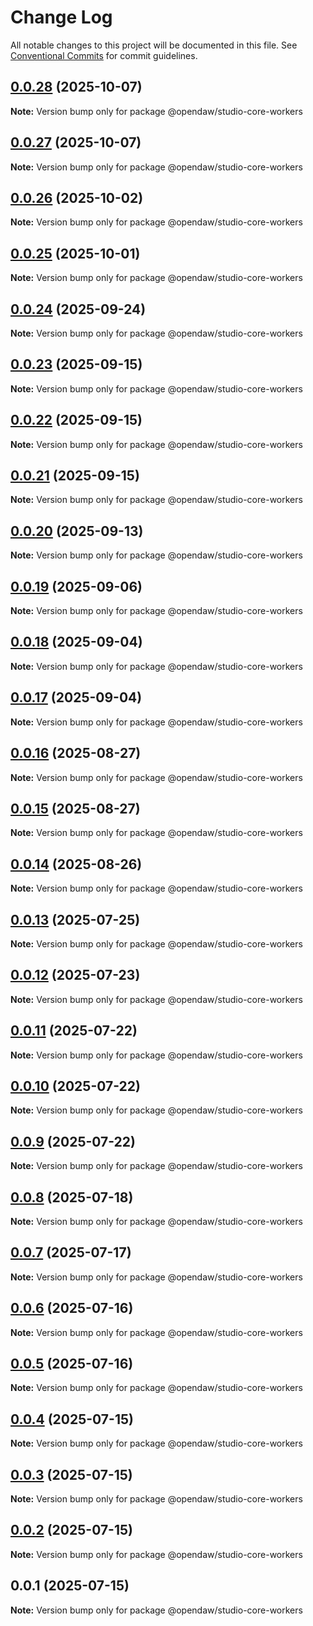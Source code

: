 # Change Log

All notable changes to this project will be documented in this file.
See [Conventional Commits](https://conventionalcommits.org) for commit guidelines.

## [0.0.28](https://github.com/andremichelle/openDAW/compare/@opendaw/studio-core-workers@0.0.27...@opendaw/studio-core-workers@0.0.28) (2025-10-07)

**Note:** Version bump only for package @opendaw/studio-core-workers

## [0.0.27](https://github.com/andremichelle/openDAW/compare/@opendaw/studio-core-workers@0.0.26...@opendaw/studio-core-workers@0.0.27) (2025-10-07)

**Note:** Version bump only for package @opendaw/studio-core-workers

## [0.0.26](https://github.com/andremichelle/openDAW/compare/@opendaw/studio-core-workers@0.0.25...@opendaw/studio-core-workers@0.0.26) (2025-10-02)

**Note:** Version bump only for package @opendaw/studio-core-workers

## [0.0.25](https://github.com/andremichelle/openDAW/compare/@opendaw/studio-core-workers@0.0.24...@opendaw/studio-core-workers@0.0.25) (2025-10-01)

**Note:** Version bump only for package @opendaw/studio-core-workers

## [0.0.24](https://github.com/andremichelle/openDAW/compare/@opendaw/studio-core-workers@0.0.23...@opendaw/studio-core-workers@0.0.24) (2025-09-24)

**Note:** Version bump only for package @opendaw/studio-core-workers

## [0.0.23](https://github.com/andremichelle/openDAW/compare/@opendaw/studio-core-workers@0.0.22...@opendaw/studio-core-workers@0.0.23) (2025-09-15)

**Note:** Version bump only for package @opendaw/studio-core-workers

## [0.0.22](https://github.com/andremichelle/openDAW/compare/@opendaw/studio-core-workers@0.0.21...@opendaw/studio-core-workers@0.0.22) (2025-09-15)

**Note:** Version bump only for package @opendaw/studio-core-workers

## [0.0.21](https://github.com/andremichelle/openDAW/compare/@opendaw/studio-core-workers@0.0.20...@opendaw/studio-core-workers@0.0.21) (2025-09-15)

**Note:** Version bump only for package @opendaw/studio-core-workers

## [0.0.20](https://github.com/andremichelle/openDAW/compare/@opendaw/studio-core-workers@0.0.19...@opendaw/studio-core-workers@0.0.20) (2025-09-13)

**Note:** Version bump only for package @opendaw/studio-core-workers

## [0.0.19](https://github.com/andremichelle/openDAW/compare/@opendaw/studio-core-workers@0.0.18...@opendaw/studio-core-workers@0.0.19) (2025-09-06)

**Note:** Version bump only for package @opendaw/studio-core-workers

## [0.0.18](https://github.com/andremichelle/openDAW/compare/@opendaw/studio-core-workers@0.0.17...@opendaw/studio-core-workers@0.0.18) (2025-09-04)

**Note:** Version bump only for package @opendaw/studio-core-workers

## [0.0.17](https://github.com/andremichelle/openDAW/compare/@opendaw/studio-core-workers@0.0.16...@opendaw/studio-core-workers@0.0.17) (2025-09-04)

**Note:** Version bump only for package @opendaw/studio-core-workers

## [0.0.16](https://github.com/andremichelle/openDAW/compare/@opendaw/studio-core-workers@0.0.15...@opendaw/studio-core-workers@0.0.16) (2025-08-27)

**Note:** Version bump only for package @opendaw/studio-core-workers

## [0.0.15](https://github.com/andremichelle/openDAW/compare/@opendaw/studio-core-workers@0.0.14...@opendaw/studio-core-workers@0.0.15) (2025-08-27)

**Note:** Version bump only for package @opendaw/studio-core-workers

## [0.0.14](https://github.com/andremichelle/openDAW/compare/@opendaw/studio-core-workers@0.0.13...@opendaw/studio-core-workers@0.0.14) (2025-08-26)

**Note:** Version bump only for package @opendaw/studio-core-workers

## [0.0.13](https://github.com/andremichelle/openDAW/compare/@opendaw/studio-core-workers@0.0.12...@opendaw/studio-core-workers@0.0.13) (2025-07-25)

**Note:** Version bump only for package @opendaw/studio-core-workers

## [0.0.12](https://github.com/andremichelle/openDAW/compare/@opendaw/studio-core-workers@0.0.11...@opendaw/studio-core-workers@0.0.12) (2025-07-23)

**Note:** Version bump only for package @opendaw/studio-core-workers

## [0.0.11](https://github.com/andremichelle/openDAW/compare/@opendaw/studio-core-workers@0.0.10...@opendaw/studio-core-workers@0.0.11) (2025-07-22)

**Note:** Version bump only for package @opendaw/studio-core-workers

## [0.0.10](https://github.com/andremichelle/openDAW/compare/@opendaw/studio-core-workers@0.0.9...@opendaw/studio-core-workers@0.0.10) (2025-07-22)

**Note:** Version bump only for package @opendaw/studio-core-workers

## [0.0.9](https://github.com/andremichelle/openDAW/compare/@opendaw/studio-core-workers@0.0.8...@opendaw/studio-core-workers@0.0.9) (2025-07-22)

**Note:** Version bump only for package @opendaw/studio-core-workers

## [0.0.8](https://github.com/andremichelle/openDAW/compare/@opendaw/studio-core-workers@0.0.7...@opendaw/studio-core-workers@0.0.8) (2025-07-18)

**Note:** Version bump only for package @opendaw/studio-core-workers

## [0.0.7](https://github.com/andremichelle/openDAW/compare/@opendaw/studio-core-workers@0.0.6...@opendaw/studio-core-workers@0.0.7) (2025-07-17)

**Note:** Version bump only for package @opendaw/studio-core-workers

## [0.0.6](https://github.com/andremichelle/openDAW/compare/@opendaw/studio-core-workers@0.0.5...@opendaw/studio-core-workers@0.0.6) (2025-07-16)

**Note:** Version bump only for package @opendaw/studio-core-workers

## [0.0.5](https://github.com/andremichelle/openDAW/compare/@opendaw/studio-core-workers@0.0.4...@opendaw/studio-core-workers@0.0.5) (2025-07-16)

**Note:** Version bump only for package @opendaw/studio-core-workers

## [0.0.4](https://github.com/andremichelle/openDAW/compare/@opendaw/studio-core-workers@0.0.3...@opendaw/studio-core-workers@0.0.4) (2025-07-15)

**Note:** Version bump only for package @opendaw/studio-core-workers

## [0.0.3](https://github.com/andremichelle/openDAW/compare/@opendaw/studio-core-workers@0.0.2...@opendaw/studio-core-workers@0.0.3) (2025-07-15)

**Note:** Version bump only for package @opendaw/studio-core-workers

## [0.0.2](https://github.com/andremichelle/openDAW/compare/@opendaw/studio-core-workers@0.0.1...@opendaw/studio-core-workers@0.0.2) (2025-07-15)

**Note:** Version bump only for package @opendaw/studio-core-workers

## 0.0.1 (2025-07-15)

**Note:** Version bump only for package @opendaw/studio-core-workers
